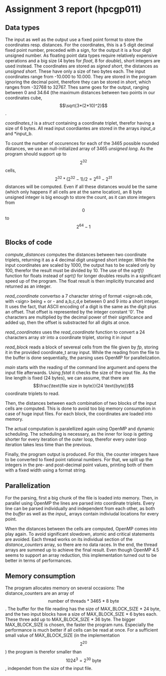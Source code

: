 # Assignment 3 report (hpcgp011)

## Data types

The input as well as the output use a fixed point format to store the coordinates resp. distances.
For the coordinates, this is a 5 digit decimal fixed point number, preceded with a sign, for the output it is a four digit unsigned number. As floating point data types require relatively expensive operations and a big size (4 bytes for *float*, 8 for *double*), short integers are used instead. The coordinates are stored as *signed short*, the distances as *unsigned short*. These have only a size of two bytes each. The input coordinates range from -10.000 to 10.000. They are stored in the program ignoring the decimal point, therefore they can be stored in *short*, which ranges from -32768 to 32767. Thes same goes for the output, ranging between 0 and 34.64 (the maximum distances between two points in our coordinates cube, $$\sqrt{3*(2*10)^2}$$.

*coordinates_t* is a *struct* containing a coordinate triplet, therefor having a size of 6 bytes. All read input coordiantes are stored in the arrays *input_a* and *input_b.

To count the number of occurences for each of the 3465 possible rounded distances, we use an null-initialized array of 3465 *unsigned long*. As the program should support up to $$2^{32}$$ cells, $$2^{32}*(2^{32}-1)/2 = 2^{63}-2^{31}$$ distances will be computed. Even if all these distances would be the same (which only happens if all cells are at the same location), an 8 byte unsigned integer is big enough to store the count, as it can store integers from $$0$$ to $$2^{64}-1$$

## Blocks of code
*compute_distances* computes the distances between two coordinate triplets, returning it as a 4 decimal digit unsigned short integer. While the input coordinates are scaled by 1000, the output has to be scaled only by 100, therefor the result must be divided by 10. The use of the *sqrtf()* function for floats instead of *sqrt()* for longer doubles results in a significant speed up of the program. The float result is then implicitly truncated and returned as an integer.

*read_coordinate* convertso a 7 character string of format \<sign\>ab.cde, with \<sign\> being + or - and a,b,c,d,e between 0 and 9 into a short integer. It uses the fact, that ASCII encoding of a digit is the same as the digit plus an offset. That offset is represented by the integer constant '0'. The characters are  multiplied by the decimal power of their significance and added up, then the offset is substracted for all digits at once.

*read_coordinates* uses the *read_coordinate* function to convert a 24 characters array *str* into a coordinate triplet, storing it in *input*

*read_block* reads a block of severeal cells from the file given by *fp*, storing it in the provided coordinate_t array input. While the reading from the file to the buffer is done sequentially, the parsing uses OpenMP for parallelization.

*main* starts with the reading of the command line argument and opens the input file afterwards. Using *fstat* it checks the size of the input file. As the line length is fixed (24 bytes), we can assume, that there are $$\frac{\text{file size in byte}}{24 \text{byte}}$$ coordinate triplets to read. 

Then, the distances between each combination of two blocks of the input cells are computed. This is done to avoid too big memory consumption in case of huge input files. For each block, the coordinates are loaded into memory. 

The actual computation is paralellized again using OpenMP and dynamic scheduling. The scheduling is necessary, as the inner for loop is getting shorter for every iteration of the outer loop, therefor every outer loop iteration takes less time than the previous.

Finally, the program output is produced. For this, the counter integers have to be converted to fixed point rational numbers. For that, we split up the integers in the pre- and post-decimal point values, printing both of them with a fixed width using a format string.

## Parallelization
For the parsing, first a big chunk of the file is loaded into memory. Then, in parallel using OpenMP the lines are parsed into coordinate triplets. Every line can be parsed individually and independent from each other, as both the *buffer* as well as the *input_* arrays contain indiviudal locations for every point.

When the distances between the cells are computed, OpenMP comes into play again. To avoid significant slowdown, atomic and critical statements are avoided. Each thread works on its individual section of the *distance_counters* array, so there are no data races. In the end, the thread arrays are summed up to achieve the final result. Even though OpenMP 4.5 seems to support an array reduction, this implementation turned out to be better in terms of performances.


## Memory consumption
The program allocates memory on several occasions: The distance_counters are an array of $$\text{number of threads} * 3465 * 8 \text{ byte}$$. The buffer for the file reading has the size of MAX_BLOCK_SIZE * 24 byte, and the two input blocks have a size of MAX_BLOCK_SIZE * 6 bytes each. These three add up to MAX_BLOCK_SIZE * 36 byte. The bigger MAX_BLOCK_SIZE is chosen, the faster the program runs. Especially the performance is much better if all cells can be read at once. For a sufficient small value of MAX_BLOCK_SIZE (in the implementation $$2^{20}$$) the program is therefor smaller than $$1024^3=2^{30} \text{ byte}$$, independet from the size of the input file. 
